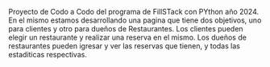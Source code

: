Proyecto de Codo a Codo del programa de FillSTack con PYthon año 2024.
En el mismo estamos desarrollando una pagina que tiene dos objetivos, uno para clientes y otro para dueños de Restaurantes.
Los clientes pueden elegir un restaurante y realizar una reserva en el mismo.
Los dueños de restaurantes pueden igresar y ver las reservas que tienen, y todas las estaditicas respectivas.
